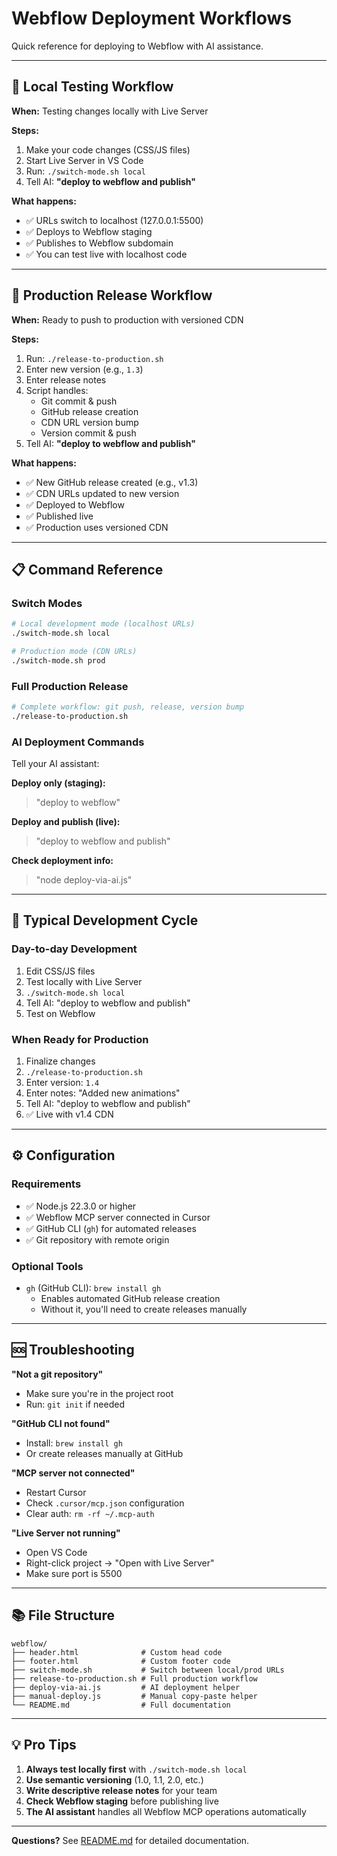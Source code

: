 # Webflow Deployment Workflows

Quick reference for deploying to Webflow with AI assistance.

---

## 🧪 Local Testing Workflow

**When:** Testing changes locally with Live Server

**Steps:**
1. Make your code changes (CSS/JS files)
2. Start Live Server in VS Code
3. Run: `./switch-mode.sh local`
4. Tell AI: **"deploy to webflow and publish"**

**What happens:**
- ✅ URLs switch to localhost (127.0.0.1:5500)
- ✅ Deploys to Webflow staging
- ✅ Publishes to Webflow subdomain
- ✅ You can test live with localhost code

---

## 🚀 Production Release Workflow

**When:** Ready to push to production with versioned CDN

**Steps:**
1. Run: `./release-to-production.sh`
2. Enter new version (e.g., `1.3`)
3. Enter release notes
4. Script handles:
   - Git commit & push
   - GitHub release creation
   - CDN URL version bump
   - Version commit & push
5. Tell AI: **"deploy to webflow and publish"**

**What happens:**
- ✅ New GitHub release created (e.g., v1.3)
- ✅ CDN URLs updated to new version
- ✅ Deployed to Webflow
- ✅ Published live
- ✅ Production uses versioned CDN

---

## 📋 Command Reference

### Switch Modes
```bash
# Local development mode (localhost URLs)
./switch-mode.sh local

# Production mode (CDN URLs)
./switch-mode.sh prod
```

### Full Production Release
```bash
# Complete workflow: git push, release, version bump
./release-to-production.sh
```

### AI Deployment Commands

Tell your AI assistant:

**Deploy only (staging):**
> "deploy to webflow"

**Deploy and publish (live):**
> "deploy to webflow and publish"

**Check deployment info:**
> "node deploy-via-ai.js"

---

## 🔄 Typical Development Cycle

### Day-to-day Development
1. Edit CSS/JS files
2. Test locally with Live Server
3. `./switch-mode.sh local`
4. Tell AI: "deploy to webflow and publish"
5. Test on Webflow

### When Ready for Production
1. Finalize changes
2. `./release-to-production.sh`
3. Enter version: `1.4`
4. Enter notes: "Added new animations"
5. Tell AI: "deploy to webflow and publish"
6. ✅ Live with v1.4 CDN

---

## ⚙️ Configuration

### Requirements
- ✅ Node.js 22.3.0 or higher
- ✅ Webflow MCP server connected in Cursor
- ✅ GitHub CLI (`gh`) for automated releases
- ✅ Git repository with remote origin

### Optional Tools
- `gh` (GitHub CLI): `brew install gh`
  - Enables automated GitHub release creation
  - Without it, you'll need to create releases manually

---

## 🆘 Troubleshooting

**"Not a git repository"**
- Make sure you're in the project root
- Run: `git init` if needed

**"GitHub CLI not found"**
- Install: `brew install gh`
- Or create releases manually at GitHub

**"MCP server not connected"**
- Restart Cursor
- Check `.cursor/mcp.json` configuration
- Clear auth: `rm -rf ~/.mcp-auth`

**"Live Server not running"**
- Open VS Code
- Right-click project → "Open with Live Server"
- Make sure port is 5500

---

## 📚 File Structure

```
webflow/
├── header.html              # Custom head code
├── footer.html              # Custom footer code
├── switch-mode.sh           # Switch between local/prod URLs
├── release-to-production.sh # Full production workflow
├── deploy-via-ai.js         # AI deployment helper
├── manual-deploy.js         # Manual copy-paste helper
└── README.md                # Full documentation
```

---

## 💡 Pro Tips

1. **Always test locally first** with `./switch-mode.sh local`
2. **Use semantic versioning** (1.0, 1.1, 2.0, etc.)
3. **Write descriptive release notes** for your team
4. **Check Webflow staging** before publishing live
5. **The AI assistant** handles all Webflow MCP operations automatically

---

**Questions?** See [README.md](./README.md) for detailed documentation.

